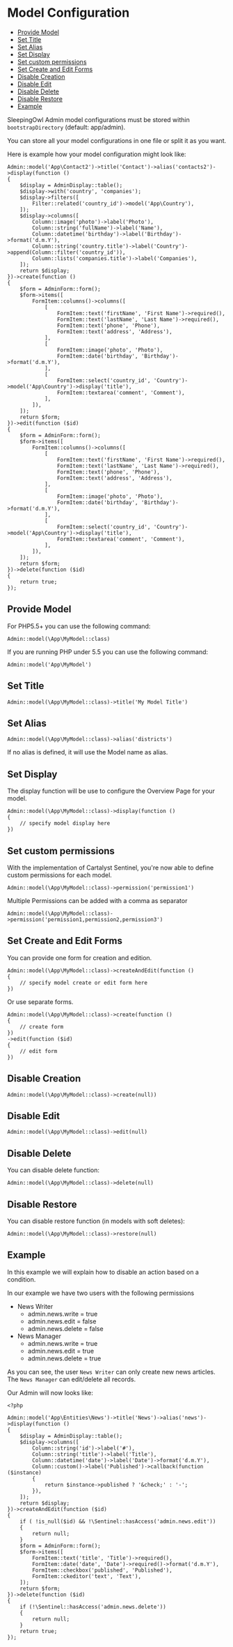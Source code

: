 # Model Configuration

<!-- MarkdownTOC -->

- [Provide Model](#provide-model)
- [Set Title](#set-title)
- [Set Alias](#set-alias)
- [Set Display](#set-display)
- [Set custom permissions](#set-custom-permissions)
- [Set Create and Edit Forms](#set-create-and-edit-forms)
- [Disable Creation](#disable-creation)
- [Disable Edit](#disable-edit)
- [Disable Delete](#disable-delete)
- [Disable Restore](#disable-restore)
- [Example](#example)

<!-- /MarkdownTOC -->


SleepingOwl Admin model configurations must be stored within `bootstrapDirectory` (default: app/admin).

You can store all your model configurations in one file or split it as you want.

Here is example how your model configuration might look like:

	Admin::model('App\Contact2')->title('Contact')->alias('contacts2')->display(function ()
	{
	    $display = AdminDisplay::table();
	    $display->with('country', 'companies');
	    $display->filters([
	        Filter::related('country_id')->model('App\Country'),
	    ]);
	    $display->columns([
	        Column::image('photo')->label('Photo'),
	        Column::string('fullName')->label('Name'),
	        Column::datetime('birthday')->label('Birthday')->format('d.m.Y'),
	        Column::string('country.title')->label('Country')->append(Column::filter('country_id')),
	        Column::lists('companies.title')->label('Companies'),
	    ]);
	    return $display;
	})->create(function ()
	{
	    $form = AdminForm::form();
	    $form->items([
	        FormItem::columns()->columns([
	            [
	                FormItem::text('firstName', 'First Name')->required(),
	                FormItem::text('lastName', 'Last Name')->required(),
	                FormItem::text('phone', 'Phone'),
	                FormItem::text('address', 'Address'),
	            ],
	            [
	                FormItem::image('photo', 'Photo'),
	                FormItem::date('birthday', 'Birthday')->format('d.m.Y'),
	            ],
	            [
	                FormItem::select('country_id', 'Country')->model('App\Country')->display('title'),
	                FormItem::textarea('comment', 'Comment'),
	            ],
	        ]),
	    ]);
	    return $form;
	})->edit(function ($id)
	{
	    $form = AdminForm::form();
	    $form->items([
	        FormItem::columns()->columns([
	            [
	                FormItem::text('firstName', 'First Name')->required(),
	                FormItem::text('lastName', 'Last Name')->required(),
	                FormItem::text('phone', 'Phone'),
	                FormItem::text('address', 'Address'),
	            ],
	            [
	                FormItem::image('photo', 'Photo'),
	                FormItem::date('birthday', 'Birthday')->format('d.m.Y'),
	            ],
	            [
	                FormItem::select('country_id', 'Country')->model('App\Country')->display('title'),
	                FormItem::textarea('comment', 'Comment'),
	            ],
	        ]),
	    ]);
	    return $form;
	})->delete(function ($id)
	{
		return true;
	});

<a name="provide-model"></a>
## Provide Model

For PHP5.5+ you can use the following command:

	Admin::model(\App\MyModel::class)

If you are running PHP under 5.5 you can use the following command:

	Admin::model('App\MyModel')

<a name="set-title"></a>
## Set Title

	Admin::model(\App\MyModel::class)->title('My Model Title')

<a name="set-alias"></a>
## Set Alias

	Admin::model(\App\MyModel::class)->alias('districts')			

If no alias is defined, it will use the Model name as alias.

<a name="set-display"></a>
## Set Display

The display function will be use to configure the Overview Page for your model.

	Admin::model(\App\MyModel::class)->display(function ()
	{
	    // specify model display here
	})

<a name="set-custom-permissions"></a>
## Set custom permissions

With the implementation of Cartalyst Sentinel, you're now able to define custom
permissions for each model.

	Admin::model(\App\MyModel::class)->permission('permission1')

Multiple Permissions can be added with a comma as separator	

	Admin::model(\App\MyModel::class)->permission('permission1,permission2,permission3')
	
<a name="set-create-and-edit-forms"></a>
## Set Create and Edit Forms

You can provide one form for creation and edition.	

	Admin::model(\App\MyModel::class)->createAndEdit(function ()
	{
	    // specify model create or edit form here
	})

Or use separate forms.	

	Admin::model(\App\MyModel::class)->create(function ()
	{
	    // create form
	})
	->edit(function ($id)
	{
	    // edit form
	})

<a name="disable-creation"></a>
## Disable Creation

	Admin::model(\App\MyModel::class)->create(null))	

<a name="disable-edit"></a>
## Disable Edit

	Admin::model(\App\MyModel::class)->edit(null)	

<a name="disable-delete"></a>
## Disable Delete

You can disable delete function:	

	Admin::model(\App\MyModel::class)->delete(null)

<a name="disable-restore"></a>
## Disable Restore

You can disable restore function (in models with soft deletes):	

	Admin::model(\App\MyModel::class)->restore(null)

<a name="example"></a>
## Example

In this example we will explain how to disable an action based on a condition.

In our example we have two users with the following permissions

- News Writer
	- admin.news.write 	= true
	- admin.news.edit 	= false
	- admin.news.delete = false 
- News Manager	
	- admin.news.write 	= true
	- admin.news.edit 	= true
	- admin.news.delete = true 

As you can see, the user `News Writer` can only create new news articles.
The `News Manager` can edit/delete all records.

Our Admin will now looks like: 

	<?php

	Admin::model('App\Entities\News')->title('News')->alias('news')->display(function ()
	{
		$display = AdminDisplay::table();
		$display->columns([
			Column::string('id')->label('#'),
			Column::string('title')->label('Title'),
			Column::datetime('date')->label('Date')->format('d.m.Y'),
			Column::custom()->label('Published')->callback(function ($instance)
			{
				return $instance->published ? '&check;' : '-';
			}),
		]);
		return $display;
	})->createAndEdit(function ($id)
	{
		if ( !is_null($id) && !\Sentinel::hasAccess('admin.news.edit'))
		{
			return null;
		}
		$form = AdminForm::form();
		$form->items([
			FormItem::text('title', 'Title')->required(),
			FormItem::date('date', 'Date')->required()->format('d.m.Y'),
			FormItem::checkbox('published', 'Published'),
			FormItem::ckeditor('text', 'Text'),
		]);
		return $form;
	})->delete(function ($id)
	{
		if (!\Sentinel::hasAccess('admin.news.delete'))
		{
			return null;
		}
		return true;
	});	